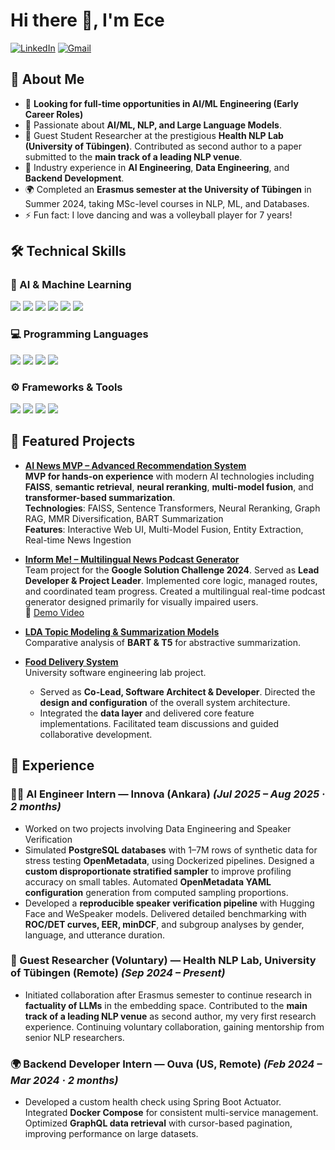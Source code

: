 # Hi there 👋, I'm Ece

[![LinkedIn](https://img.shields.io/badge/-LinkedIn-blue?logo=linkedin&style=for-the-badge)](https://www.linkedin.com/in/ecesenaetoglu/) [![Gmail](https://img.shields.io/badge/-Email-red?logo=gmail&logoColor=white&style=for-the-badge)](mailto:ecesena.etoglu@gmail.com)  

## 🚀 About Me  
- 🔎 **Looking for full-time opportunities in AI/ML Engineering (Early Career Roles)**  
- 🤖 Passionate about **AI/ML, NLP, and Large Language Models**.  
- 🧪 Guest Student Researcher at the prestigious **Health NLP Lab (University of Tübingen)**. Contributed as second author to a paper submitted to the **main track of a leading NLP venue**.  
- 💼 Industry experience in **AI Engineering**, **Data Engineering**, and **Backend Development**.  
- 🌍 Completed an **Erasmus semester at the University of Tübingen** in Summer 2024, taking MSc-level courses in NLP, ML, and Databases.  
- ⚡ Fun fact: I love dancing and was a volleyball player for 7 years!  

## 🛠️ Technical Skills  

### 🧠 AI & Machine Learning  
<p align="left">
  <img src="https://img.shields.io/badge/NLP-4285F4?logo=google&logoColor=white" />
  <img src="https://img.shields.io/badge/LLMs-6E40C9?logo=openai&logoColor=white" />
  <img src="https://img.shields.io/badge/RAG-34A853?logo=openai&logoColor=white" />
  <img src="https://img.shields.io/badge/PyTorch-EE4C2C?logo=pytorch&logoColor=white" />
  <img src="https://img.shields.io/badge/HuggingFace-FFD21E?logo=huggingface&logoColor=black" />
  <img src="https://img.shields.io/badge/Deep%20Learning-FE4B2B?logo=tensorflow&logoColor=white" />
</p>

### 💻 Programming Languages  
<p align="left">
  <img src="https://img.shields.io/badge/Python-3776AB?logo=python&logoColor=white" />
  <img src="https://img.shields.io/badge/Java-007396?logo=openjdk&logoColor=white" />
  <img src="https://img.shields.io/badge/C++-00599C?logo=cplusplus&logoColor=white" />
  <img src="https://img.shields.io/badge/SQL-336791?logo=postgresql&logoColor=white" />
</p>

### ⚙️ Frameworks & Tools  
<p align="left">
  <img src="https://img.shields.io/badge/Docker-2496ED?logo=docker&logoColor=white" />
  <img src="https://img.shields.io/badge/OpenMetadata-2C3E50?logo=databricks&logoColor=white" />
  <img src="https://img.shields.io/badge/Spring%20Boot-6DB33F?logo=springboot&logoColor=white" />
  <img src="https://img.shields.io/badge/Git-F05032?logo=git&logoColor=white" />
</p>

## 📌 Featured Projects  
- [**AI News MVP – Advanced Recommendation System**](https://github.com/EceSenaEtoglu/news-recommendation-system)  
   **MVP for hands-on experience** with modern AI technologies including **FAISS**, **semantic retrieval**, **neural reranking**, **multi-model fusion**, and **transformer-based summarization**.  
   **Technologies**: FAISS, Sentence Transformers, Neural Reranking, Graph RAG, MMR Diversification, BART Summarization  
   **Features**: Interactive Web UI, Multi-Model Fusion, Entity Extraction, Real-time News Ingestion
  
- [**Inform Me! – Multilingual News Podcast Generator**](https://github.com/Inform-Me-The-Podcast-Generator/inform_me_mobile)  
   Team project for the **Google Solution Challenge 2024**. Served as **Lead Developer & Project Leader**. Implemented core logic, managed routes, and coordinated team progress. Created a multilingual real-time podcast generator designed primarily for visually impaired users.  
   🎥 [Demo Video](https://www.youtube.com/watch?v=0bl6tGHzSAw)  

- [**LDA Topic Modeling & Summarization Models**](https://github.com/EceSenaEtoglu/NLP-Eberhard-Karls-Tuebingen-Uni/tree/main/final_graded_assignment)  
   Comparative analysis of **BART & T5** for abstractive summarization.  

- [**Food Delivery System**](https://github.com/mustafa-ege/DeepFeed-Food-Delivery-Website)  
    University software engineering lab project.  
   - Served as **Co-Lead, Software Architect & Developer**. Directed the **design and configuration** of the overall system architecture.  
   - Integrated the **data layer** and delivered core feature implementations. Facilitated team discussions and guided collaborative development.  

## 💼 Experience  

### 🧑‍💻 AI Engineer Intern — Innova (Ankara) *(Jul 2025 – Aug 2025 · 2 months)*  
- Worked on two projects involving Data Engineering and Speaker Verification  
- Simulated **PostgreSQL databases** with 1–7M rows of synthetic data for stress testing **OpenMetadata**, using Dockerized pipelines. Designed a **custom disproportionate stratified sampler** to improve profiling accuracy on small tables. Automated **OpenMetadata YAML configuration** generation from computed sampling proportions.  
- Developed a **reproducible speaker verification pipeline** with Hugging Face and WeSpeaker models. Delivered detailed benchmarking with **ROC/DET curves, EER, minDCF**, and subgroup analyses by gender, language, and utterance duration.  

### 🔬 Guest Researcher (Voluntary) — Health NLP Lab, University of Tübingen (Remote) *(Sep 2024 – Present)*  
- Initiated collaboration after Erasmus semester to continue research in **factuality of LLMs** in the embedding space. Contributed to the **main track of a leading NLP venue** as second author, my very first research experience. Continuing voluntary collaboration, gaining mentorship from senior NLP researchers.  

### 🌍 Backend Developer Intern — Ouva (US, Remote) *(Feb 2024 – Mar 2024 · 2 months)*  
- Developed a custom health check using Spring Boot Actuator. Integrated **Docker Compose** for consistent multi-service management. Optimized **GraphQL data retrieval** with cursor-based pagination, improving performance on large datasets.  

